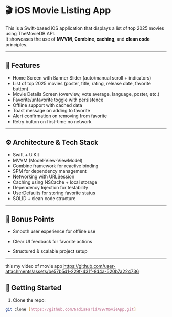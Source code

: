 # 🎬 iOS Movie Listing App

This is a Swift-based iOS application that displays a list of top 2025 movies using TheMovieDB API.  
It showcases the use of **MVVM**, **Combine**, **caching**, and **clean code** principles.

---

## 📱 Features

- Home Screen with Banner Slider (auto/manual scroll + indicators)
- List of top 2025 movies (poster, title, rating, release date, favorite button)
- Movie Details Screen (overview, vote average, language, poster, etc.)
- Favorite/unfavorite toggle with persistence
- Offline support with cached data
- Toast message on adding to favorite
- Alert confirmation on removing from favorite
- Retry button on first-time no network

---

## ⚙️ Architecture & Tech Stack

- Swift + UIKit
- MVVM (Model-View-ViewModel)
- Combine framework for reactive binding
- SPM for dependency management
- Networking with URLSession
- Caching using NSCache + local storage
- Dependency Injection for testability
- UserDefaults for storing favorite status
- SOLID + clean code structure

---

## 🧪 Bonus Points

- Smooth user experience for offline use
- Clear UI feedback for favorite actions

- Structured & scalable project setup

---
this my video of movie app 
https://github.com/user-attachments/assets/be57b5d1-229f-431f-8d4a-520b7a224736


## 🚀 Getting Started

1. Clone the repo:

```bash
git clone [https://github.com/NadiaFarid799/MovieApp.git]


